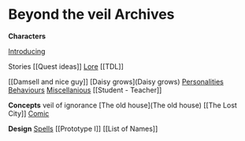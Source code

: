 # Beyond the veil Archives

**Characters**

[Introducing](Introducing)

Stories
[[Quest ideas]]
[Lore](Lore)
[[TDL]]


[[Damsell and nice guy]]
[Daisy grows](Daisy grows)
[Personalities](personalities)
[Behaviours](Behaviours)
[Miscellanious](Miscellanious)
[[Student - Teacher]]

**Concepts**
veil of ignorance
[The old house](The old house)
[[The Lost City]]
[Comic](Comic)

**Design**
[Spells](Spells)
[[Prototype I]]
[[List of Names]]
